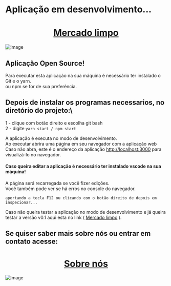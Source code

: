 # Aplicação em desenvolvimento...

# <div align="center">[Mercado limpo](https://mercado-limpo-projeto-integrador.vercel.app)<div/>
![image](https://user-images.githubusercontent.com/64613463/186281078-c23b0fd9-591b-4ecd-b33e-6f4e3bec978f.png)

## Aplicação Open Source!

Para executar esta aplicação na sua máquina é necessário ter instalado o Git e o yarn.\
ou npm se for de sua preferência.

## Depois de instalar os programas necessarios, no diretório do projeto:\

1 - clique com botão direito e escolha git bash\
2 - digite `yarn start / npm start`

A aplicação é executa no modo de desenvolvimento.\
Ao executar abrira uma página em seu navegador com a aplicação web\
Caso não abra, este é o endereço da aplicação [http://localhost:3000](http://localhost:3000) para visualizá-lo no navegador.

#### Caso queira editar a aplicação é necessário ter instalado vscode na sua máquina!

A página será recarregada se você fizer edições.\
Você também pode ver se há erros no console do navegador.

`apertando a tecla F12 ou clicando com o botão direito de depois em inspecionar...`

Caso não queira testar a aplicação no modo de desenvolvimento e já queira testar a versão v0.1 aqui esta no link ( [Mercado limpo](https://mercado-limpo-projeto-integrador.vercel.app) ).

## Se quiser saber mais sobre nós ou entrar em contato acesse:

# <div align="center">[Sobre nós](https://mercado-limpo-projeto-integrador.vercel.app/sobre)<div/>
![image](https://user-images.githubusercontent.com/64613463/186295490-3a5ca9a7-ea37-47ed-84a2-ea4830e10c10.png)
